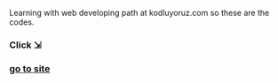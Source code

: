 Learning with web developing path at kodluyoruz.com so these are the codes.

### Click ⇲
###          [go to site](https://yasinenis.github.io/demo-website-with-bootstrap/)

